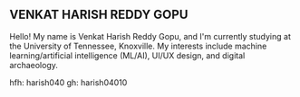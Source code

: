 ## VENKAT HARISH REDDY GOPU

Hello! My name is Venkat Harish Reddy Gopu, and I'm currently studying at the University of Tennessee, Knoxville. My interests include machine learning/artificial intelligence (ML/AI), UI/UX design, and digital archaeology.

hfh: harish040
gh: harish04010